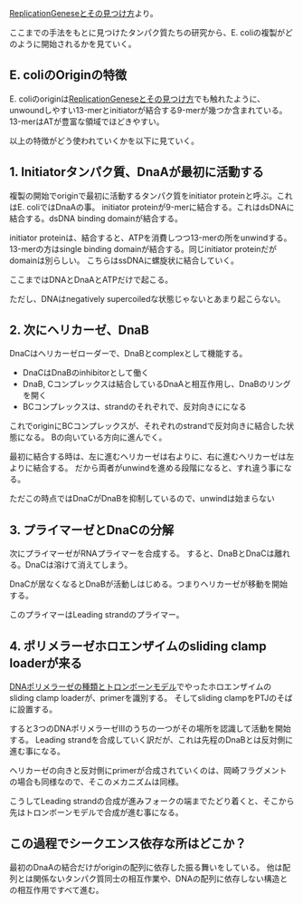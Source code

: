 [ReplicationGeneseとその見つけ方](ReplicationGeneseとその見つけ方.md)より。

ここまでの手法をもとに見つけたタンパク質たちの研究から、E. coliの複製がどのように開始されるかを見ていく。

## E. coliのOriginの特徴

E. coliのoriginは[ReplicationGeneseとその見つけ方](ReplicationGeneseとその見つけ方.md)でも触れたように、unwoundしやすい13-merとinitiatorが結合する9-merが幾つか含まれている。
13-merはATが豊富な領域でほどきやすい。

以上の特徴がどう使われていくかを以下に見ていく。

## 1. Initiatorタンパク質、DnaAが最初に活動する

複製の開始でoriginで最初に活動するタンパク質をinitiator proteinと呼ぶ。これはE. coliではDnaAの事。
initiator proteinが9-merに結合する。これはdsDNAに結合する。dsDNA binding domainが結合する。

initiator proteinは、結合すると、ATPを消費しつつ13-merの所をunwindする。
13-merの方はsingle binding domainが結合する。同じinitiator proteinだがdomainは別らしい。
こちらはssDNAに螺旋状に結合していく。

ここまではDNAとDnaAとATPだけで起こる。

ただし、DNAはnegatively supercoiledな状態じゃないとあまり起こらない。

## 2. 次にヘリカーゼ、DnaB

DnaCはヘリカーゼローダーで、DnaBとcomplexとして機能する。

- DnaCはDnaBのinhibitorとして働く
- DnaB, Cコンプレックスは結合しているDnaAと相互作用し、DnaBのリングを開く
- BCコンプレックスは、strandのそれぞれで、反対向きにになる

これでoriginにBCコンプレックスが、それぞれのstrandで反対向きに結合した状態になる。
Bの向いている方向に進んでく。

最初に結合する時は、左に進むヘリカーゼは右よりに、右に進むヘリカーゼは左よりに結合する。
だから両者がunwindを進める段階になると、すれ違う事になる。

ただこの時点ではDnaCがDnaBを抑制しているので、unwindは始まらない

## 3. プライマーゼとDnaCの分解

次にプライマーゼがRNAプライマーを合成する。
すると、DnaBとDnaCは離れる。DnaCは溶けて消えてしまう。

DnaCが居なくなるとDnaBが活動しはじめる。つまりヘリカーゼが移動を開始する。

このプライマーはLeading strandのプライマー。

## 4. ポリメラーゼホロエンザイムのsliding clamp loaderが来る

[DNAポリメラーゼの種類とトロンボーンモデル](DNAポリメラーゼの種類とトロンボーンモデル.md)でやったホロエンザイムのsliding clamp loaderが、primerを識別する。
そしてsliding clampをPTJのそばに設置する。

すると3つのDNAポリメラーゼIIIのうちの一つがその場所を認識して活動を開始する。
Leading strandを合成していく訳だが、これは先程のDnaBとは反対側に進む事になる。

ヘリカーゼの向きと反対側にprimerが合成されていくのは、岡崎フラグメントの場合も同様なので、そこのメカニズムは同様。

こうしてLeading strandの合成が進みフォークの端までたどり着くと、そこから先はトロンボーンモデルで合成が進む事になる。

## この過程でシークエンス依存な所はどこか？

最初のDnaAの結合だけがoriginの配列に依存した振る舞いをしている。
他は配列とは関係ないタンパク質同士の相互作業や、DNAの配列に依存しない構造との相互作用ですべて進む。